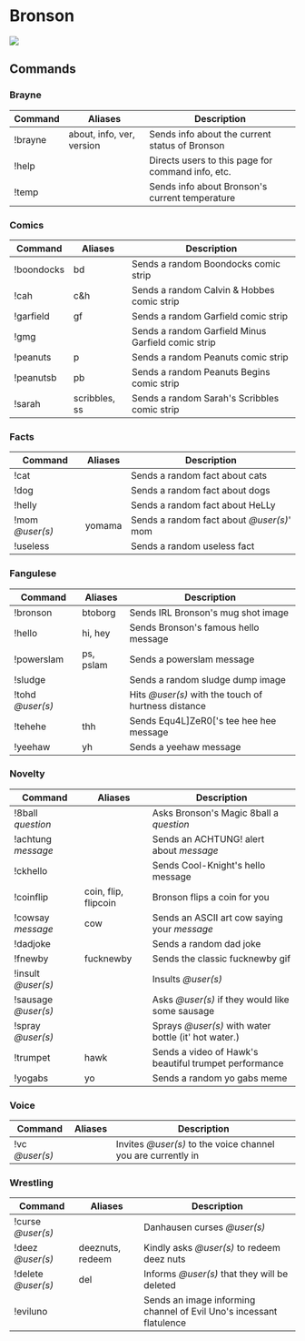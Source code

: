 # Bronson
![](https://res.cloudinary.com/mdf-cdn/image/upload/v1711960243/bronson/project_bronson.jpg)

## **Commands**
### **Brayne**
Command | Aliases | Description
--- | --- | ---
!brayne | about, info, ver, version | Sends info about the current status of Bronson
!help || Directs users to this page for command info, etc.
!temp || Sends info about Bronson's current temperature

### **Comics**
Command | Aliases | Description
--- | --- | ---
!boondocks | bd | Sends a random Boondocks comic strip
!cah | c&h | Sends a random Calvin & Hobbes comic strip
!garfield | gf | Sends a random Garfield comic strip
!gmg || Sends a random Garfield Minus Garfield comic strip
!peanuts | p | Sends a random Peanuts comic strip
!peanutsb | pb | Sends a random Peanuts Begins comic strip
!sarah | scribbles, ss | Sends a random Sarah's Scribbles comic strip

### **Facts**
Command | Aliases | Description
--- | --- | ---
!cat || Sends a random fact about cats
!dog || Sends a random fact about dogs
!helly || Sends a random fact about HeLLy
!mom *@user(s)* | yomama | Sends a random fact about *@user(s)*' mom
!useless || Sends a random useless fact

### **Fangulese**
Command | Aliases | Description
--- | --- | ---
!bronson | btoborg | Sends IRL Bronson's mug shot image
!hello | hi, hey | Sends Bronson's famous hello message
!powerslam | ps, pslam | Sends a powerslam message
!sludge || Sends a random sludge dump image
!tohd *@user(s)* || Hits *@user(s)* with the touch of hurtness distance
!tehehe | thh | Sends Equ4L]ZeR0['s tee hee hee message
!yeehaw | yh | Sends a yeehaw message

### **Novelty**
Command | Aliases | Description
--- | --- | ---
!8ball *question* || Asks Bronson's Magic 8ball a *question*
!achtung *message* || Sends an ACHTUNG! alert about *message*
!ckhello || Sends Cool-Knight's hello message
!coinflip | coin, flip, flipcoin | Bronson flips a coin for you
!cowsay *message* | cow | Sends an ASCII art cow saying your *message*
!dadjoke || Sends a random dad joke
!fnewby | fucknewby | Sends the classic fucknewby gif
!insult *@user(s)* || Insults *@user(s)*
!sausage *@user(s)* || Asks *@user(s)* if they would like some sausage
!spray *@user(s)* || Sprays *@user(s)* with water bottle (it' hot water.)
!trumpet | hawk | Sends a video of Hawk's beautiful trumpet performance
!yogabs | yo | Sends a random yo gabs meme

### **Voice**
Command | Aliases | Description
--- | --- | ---
!vc *@user(s)* || Invites *@user(s)* to the voice channel you are currently in

### **Wrestling**
Command | Aliases | Description
--- | --- | ---
!curse *@user(s)* || Danhausen curses *@user(s)*
!deez *@user(s)* | deeznuts, redeem | Kindly asks *@user(s)* to redeem deez nuts
!delete *@user(s)* | del | Informs *@user(s)* that they will be deleted
!eviluno || Sends an image informing channel of Evil Uno's incessant flatulence

